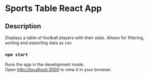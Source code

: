 # Sports Table React App

## Description

Displays a table of football players with their stats. Allows for filtering, sorting and exporting data as csv

### `npm start`

Runs the app in the development mode.\
Open [http://localhost:3000](http://localhost:3000) to view it in your browser.


